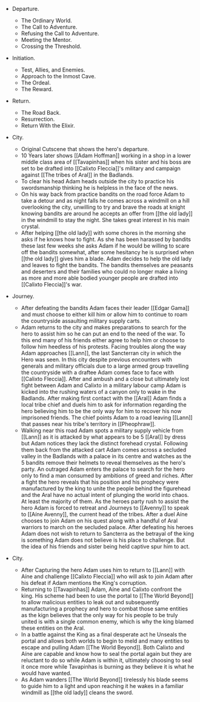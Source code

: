 - Departure. 
	- The Ordinary World. 
	- The Call to Adventure. 
	- Refusing the Call to Adventure. 
	- Meeting the Mentor. 
	- Crossing the Threshold.
- Initiation. 
	- Test, Allies, and Enemies. 
	- Approach to the Inmost Cave. 
	- The Ordeal. 
	- The Reward.
- Return. 
	- The Road Back. 
	- Resurrection. 
	- Return With the Elixir.

- City.
	- Original Cutscene that shows the hero's departure.
	- 10 Years later shows [[Adam Hoffman]] working in a shop in a lower middle class area of [[Tavapinhas]] when his sister and his boss are set to be drafted into [[Calixto Fleccia]]'s military and campaign against [[The tribes of Aral]] in the Badlands.
	- To clear his head Adam heads outside the city to practice his swordsmanship thinking he is helpless in the face of the news.
	- On his way back from practice bandits on the road force Adam to take a detour and as night falls he comes across a windmill on a hill overlooking the city, unwilling to try and brave the roads at knight knowing bandits are around he accepts an offer from [[the old lady]] in the windmill to stay the night. She takes great interest in his main crystal.
	- After helping [[the old lady]] with some chores in the morning she asks if he knows how to fight. As she has been harassed by bandits these last few weeks she asks Adam if he would be willing to scare off the bandits somewhat, after some hesitancy he is surprised when [[the old lady]] gives him a blade. Adam decides to help the old lady and leaves to fight the bandits. The bandits themselves are peasants and deserters and their families who could no longer make a living as more and more able bodied younger people are drafted into [[Calixto Fleccia]]'s war.
- Journey.
	- After defeating the bandits Adam faces their leader [[Edgar Gama]] and must choose to either kill him or allow him to continue to roam the countryside assaulting military supply carts.
	- Adam returns to the city and makes preparations to search for the hero to assist him so he can put an end to the need of the war. To this end many of his friends either agree to help him or choose to follow him heedless of his protests. Facing troubles along the way Adam approaches [[Lann]], the last Sancterran city in which the Hero was seen. In this city despite previous encounters with generals and military officials due to a large armed group travelling the countryside with a draftee Adam comes face to face with [[Calixto Fleccia]]. After and ambush and a close but ultimately lost fight between Adam and Calixto in a military labour camp Adam is kicked into the rushing waters of a canyon only to wake in the Badlands. After making first contact with the [[Aral]] Adam finds a local tribe chief and duels him to ask for information regarding the hero believing him to be the only way for him to recover his now imprisoned friends. The chief points Adam to a road leaving [[Lann]] that passes near his tribe's territory in [[Pheophraw]].
	- Walking near this road Adam spots a military supply vehicle from [[Lann]] as it is attacked by what appears to be 5 [[Aral]] by dress but Adam notices they lack the distinct forehead crystal. Following them back from the attacked cart Adam comes across a secluded valley in the Badlands with a palace in its centre and watches as the 5 bandits remove their helmets to reveal themselves as the hero's party. An outraged Adam enters the palace to search for the hero only to find a man consumed by ambitions of greed and riches. After a fight the hero reveals that his position and his prophecy were manufactured by the king to unite the people behind the figurehead and the Aral have no actual intent of plunging the world into chaos. At least the majority of them. As the heroes party rush to assist the hero Adam is forced to retreat and Journeys to [[Avenny]] to speak to [[Aíne Avenny]], the current head of the tribes. After a duel Aíne chooses to join Adam on his quest along with a handful of Aral warriors to march on the secluded palace. After defeating his heroes Adam does not wish to return to Sancterra as the betrayal of the king is something Adam does not believe is his place to challenge. But the idea of his friends and sister being held captive spur him to act.
- City.
	- After Capturing the hero Adam uses him to return to [[Lann]] with Aíne and challenge [[Calixto Fleccia]] who will ask to join Adam after his defeat if Adam mentions the King's corruption.
	- Returning to [[Tavapinhas]] Adam, Aíne and Calixto confront the king. His scheme had been to use the portal to [[The World Beyond]] to allow malicious entities to leak out and subsequently manufacturing a prophecy and hero to combat those same entities as the kign believes that the only way for his people to be truly united is with a single common enemy, which is why the king blamed these entities on the Aral.
	- In a battle against the King as a final desperate act he Unseals the portal and allows both worlds to begin to meld and many entities to escape and pulling Adam [[The World Beyond]]. Both Calixto and Aíne are capable and know how to seal the portal again but they are reluctant to do so while Adam is within it, ultimately choosing to seal it once more while Tavapinhas is burning as they believe it is what he would have wanted.
	- As Adam wanders [[The World Beyond]] tirelessly his blade seems to guide him to a light and upon reaching it he wakes in a familiar windmill as [[the old lady]] cleans the sword.